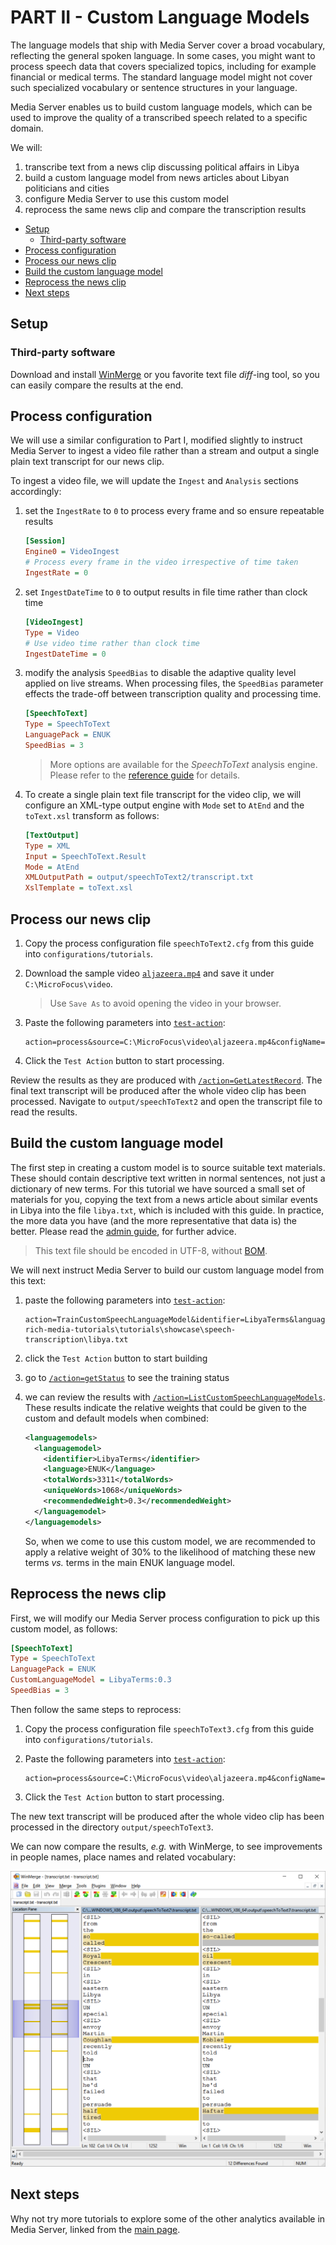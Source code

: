 # PART II - Custom Language Models

The language models that ship with Media Server cover a broad vocabulary, reflecting the general spoken language. In some cases, you might want to process speech data that covers specialized topics, including for example financial or medical terms.  The standard language model might not cover such specialized vocabulary or sentence structures in your language.

Media Server enables us to build custom language models, which can be used to improve the quality of a transcribed speech related to a specific domain.

We will:

1. transcribe text from a news clip discussing political affairs in Libya
1. build a custom language model from news articles about Libyan politicians and cities
1. configure Media Server to use this custom model
1. reprocess the same news clip and compare the transcription results

<!-- TOC depthFrom:2 -->

- [Setup](#setup)
  - [Third-party software](#third-party-software)
- [Process configuration](#process-configuration)
- [Process our news clip](#process-our-news-clip)
- [Build the custom language model](#build-the-custom-language-model)
- [Reprocess the news clip](#reprocess-the-news-clip)
- [Next steps](#next-steps)

<!-- /TOC -->

## Setup

### Third-party software

Download and install [WinMerge](http://winmerge.org/downloads/) or you favorite text file *diff*-ing tool, so you can easily compare the results at the end.

## Process configuration

We will use a similar configuration to Part I, modified slightly to instruct Media Server to ingest a video file rather than a stream and output a single plain text transcript for our news clip.

To ingest a video file, we will update the `Ingest` and `Analysis` sections accordingly:

1. set the `IngestRate` to `0` to process every frame and so ensure repeatable results

    ```ini
    [Session]
    Engine0 = VideoIngest
    # Process every frame in the video irrespective of time taken
    IngestRate = 0
    ```

1. set `IngestDateTime` to `0` to output results in file time rather than clock time

    ```ini
    [VideoIngest]
    Type = Video
    # Use video time rather than clock time
    IngestDateTime = 0
    ```

1. modify the analysis `SpeedBias` to disable the adaptive quality level applied on live streams.  When processing files, the `SpeedBias` parameter effects the trade-off between transcription quality and processing time.

    ```ini
    [SpeechToText]
    Type = SpeechToText
    LanguagePack = ENUK
    SpeedBias = 3
    ```

    > More options are available for the *SpeechToText* analysis engine.  Please refer to the [reference guide](https://www.microfocus.com/documentation/idol/IDOL_12_5/MediaServer_12.5_Documentation/Help/index.html#Configuration/Analysis/SpeechToText/_SpeechToText.htm) for details.

1. To create a single plain text file transcript for the video clip, we will configure an XML-type output engine with `Mode` set to `AtEnd` and the `toText.xsl` transform as follows:

    ```ini
    [TextOutput]
    Type = XML
    Input = SpeechToText.Result
    Mode = AtEnd
    XMLOutputPath = output/speechToText2/transcript.txt
    XslTemplate = toText.xsl
    ```

## Process our news clip

1. Copy the process configuration file `speechToText2.cfg` from this guide into `configurations/tutorials`.

1. Download the sample video [`aljazeera.mp4`](http://tech-demo.idol.swinfra.net/tutorial/aljazeera.mp4) and save it under `C:\MicroFocus\video`. 

    > Use `Save As` to avoid opening the video in your browser.

1. Paste the following parameters into [`test-action`](http://127.0.0.1:14000/a=admin#page/console/test-action):

    ```url
    action=process&source=C:\MicroFocus\video\aljazeera.mp4&configName=tutorials/speechToText2
    ```

1. Click the `Test Action` button to start processing.

Review the results as they are produced with [`/action=GetLatestRecord`](http://127.0.0.1:14000/a=getlatestrecord). The final text transcript will be produced after the whole video clip has been processed.  Navigate to `output/speechToText2` and open the transcript file to read the results.

## Build the custom language model

The first step in creating a custom model is to source suitable text materials.  These should contain descriptive text written in normal sentences, not just a dictionary of new terms. For this tutorial we have sourced a small set of materials for you, copying the text from a news article about similar events in Libya into the file `libya.txt`, which is included with this guide.  In practice, the more data you have (and the more representative that data is) the better. Please read the [admin guide](https://www.microfocus.com/documentation/idol/IDOL_12_5/MediaServer_12.5_Documentation/Guides/html/English/index.html#Training/CustomLM_Introduction.htm), for further advice.

> This text file should be encoded in UTF-8, without [BOM](https://en.wikipedia.org/wiki/Byte_order_mark#UTF-8).

We will next instruct Media Server to build our custom language model from this text:

1. paste the following parameters into [`test-action`](http://127.0.0.1:14000/a=admin#page/console/test-action):
    ```url
    action=TrainCustomSpeechLanguageModel&identifier=LibyaTerms&languagepack=ENUK&textpath=C:\MicroFocus\idol-rich-media-tutorials\tutorials\showcase\speech-transcription\libya.txt
    ```
1. click the `Test Action` button to start building
1. go to [`/action=getStatus`](http://127.0.0.1:14000/a=queueinfo&queuename=TrainCustomSpeechLanguageModel&queueaction=getstatus) to see the training status
1. we can review the results with [`/action=ListCustomSpeechLanguageModels`](http://127.0.0.1:14000/action=ListCustomSpeechLanguageModels). These results indicate the relative weights that could be given to the custom and default models when combined:

    ```xml
    <languagemodels>
      <languagemodel>
        <identifier>LibyaTerms</identifier>
        <language>ENUK</language>
        <totalWords>3311</totalWords>
        <uniqueWords>1068</uniqueWords>
        <recommendedWeight>0.3</recommendedWeight>
      </languagemodel>
    </languagemodels>
    ```

    So, when we come to use this custom model, we are recommended to apply a relative weight of 30% to the likelihood of matching these new terms *vs.* terms in the main ENUK language model.

## Reprocess the news clip

First, we will modify our Media Server process configuration to pick up this custom model, as follows:

```ini
[SpeechToText]
Type = SpeechToText
LanguagePack = ENUK
CustomLanguageModel = LibyaTerms:0.3
SpeedBias = 3
```

Then follow the same steps to reprocess:

1. Copy the process configuration file `speechToText3.cfg` from this guide into `configurations/tutorials`.
1. Paste the following parameters into [`test-action`](http://127.0.0.1:14000/a=admin#page/console/test-action):

    ```url
    action=process&source=C:\MicroFocus\video\aljazeera.mp4&configName=tutorials/speechToText3
    ```

1. Click the `Test Action` button to start processing.

The new text transcript will be produced after the whole video clip has been processed in the directory `output/speechToText3`.

We can now compare the results, *e.g.* with WinMerge, to see improvements in people names, place names and related vocabulary:

![news-srt](./figs/language-model-diff.png)

## Next steps

Why not try more tutorials to explore some of the other analytics available in Media Server, linked from the [main page](../../README.md).
